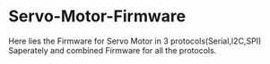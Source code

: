 Servo-Motor-Firmware
====================
Here lies the Firmware for Servo Motor in 3 protocols(Serial,I2C,SPI) Saperately and combined Firmware for all the protocols.

